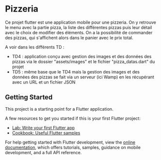 # Pizzeria

Ce projet flutter est une application mobile pour une pizzeria. On y retrouve le menu avec la partie pizza, la liste des différentes pizzas puis leur détail avec le choix de modifier des éléments. On a la possibilité de commander des pizzas, qui s'affichent alors dans le panier avec le prix total.

A voir dans les différents TD :
  - TD4 : application conçu avec gestion des images et des données des pizzas via le dossier "assets/images" et le fichier "pizza_datas.dart" du projet
  - TD5 : même base que le TD4 mais la gestion des images et des données des pizzas se fait via un serveur (ici Wamp) en les récupérant avec un URL et un fichier JSON

## Getting Started

This project is a starting point for a Flutter application.

A few resources to get you started if this is your first Flutter project:

- [Lab: Write your first Flutter app](https://docs.flutter.dev/get-started/codelab)
- [Cookbook: Useful Flutter samples](https://docs.flutter.dev/cookbook)

For help getting started with Flutter development, view the
[online documentation](https://docs.flutter.dev/), which offers tutorials,
samples, guidance on mobile development, and a full API reference.

